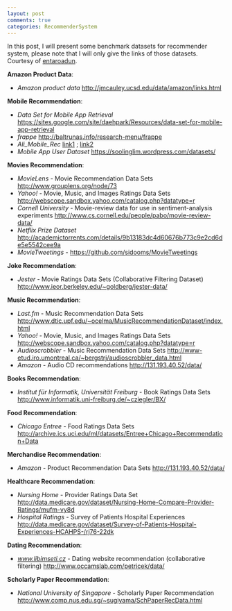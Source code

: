```yaml
---
layout: post
comments: true
categories: RecommenderSystem
---
```

In this post, I will present some benchmark datasets for recommender system, please note that I will only give the links of those datasets. Courtesy of [entaroadun](https://gist.github.com/entaroadun/1653794).

**Amazon Product Data**:
* *Amazon product data* http://jmcauley.ucsd.edu/data/amazon/links.html

**Mobile Recommendation**:
* *Data Set for Mobile App Retrieval* https://sites.google.com/site/daehpark/Resources/data-set-for-mobile-app-retrieval
* *frappe* http://baltrunas.info/research-menu/frappe
* *Ali_Mobile_Rec* [link1](https://tianchi.aliyun.com/datalab/dataSet.htm?id=4) ; [link2](https://tianchi.aliyun.com/competition/introduction.htm?spm=5176.100068.5678.1.qppLC8&raceId=1)
* *Mobile App User Dataset* https://soolinglim.wordpress.com/datasets/

**Movies Recommendation**:

* *MovieLens* - Movie Recommendation Data Sets http://www.grouplens.org/node/73
* *Yahoo!* - Movie, Music, and Images Ratings Data Sets http://webscope.sandbox.yahoo.com/catalog.php?datatype=r
* *Cornell University* - Movie-review data for use in sentiment-analysis experiments http://www.cs.cornell.edu/people/pabo/movie-review-data/
* *Netflix Prize Dataset* http://academictorrents.com/details/9b13183dc4d60676b773c9e2cd6de5e5542cee9a
* *MovieTweetings* - https://github.com/sidooms/MovieTweetings

**Joke Recommendation**:
* *Jester* - Movie Ratings Data Sets (Collaborative Filtering Dataset) http://www.ieor.berkeley.edu/~goldberg/jester-data/

**Music Recommendation**:

* *Last.fm* - Music Recommendation Data Sets http://www.dtic.upf.edu/~ocelma/MusicRecommendationDataset/index.html
* *Yahoo!* - Movie, Music, and Images Ratings Data Sets http://webscope.sandbox.yahoo.com/catalog.php?datatype=r
* *Audioscrobbler* - Music Recommendation Data Sets http://www-etud.iro.umontreal.ca/~bergstrj/audioscrobbler_data.html
* *Amazon* - Audio CD recommendations http://131.193.40.52/data/


**Books Recommendation**:

* *Institut für Informatik, Universität Freiburg* - Book Ratings Data Sets http://www.informatik.uni-freiburg.de/~cziegler/BX/


**Food Recommendation**:

* *Chicago Entree* - Food Ratings Data Sets http://archive.ics.uci.edu/ml/datasets/Entree+Chicago+Recommendation+Data


**Merchandise Recommendation**:

* *Amazon* - Product Recommendation Data Sets http://131.193.40.52/data/


**Healthcare Recommendation**:

* *Nursing Home* - Provider Ratings Data Set http://data.medicare.gov/dataset/Nursing-Home-Compare-Provider-Ratings/mufm-vy8d
* *Hospital Ratings* - Survey of Patients Hospital Experiences http://data.medicare.gov/dataset/Survey-of-Patients-Hospital-Experiences-HCAHPS-/rj76-22dk


**Dating Recommendation**:

* *www.libimseti.cz* - Dating website recommendation (collaborative filtering) http://www.occamslab.com/petricek/data/


**Scholarly Paper Recommendation**:

* *National University of Singapore* - Scholarly Paper Recommendation http://www.comp.nus.edu.sg/~sugiyama/SchPaperRecData.html
